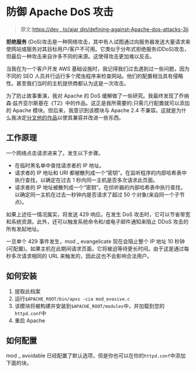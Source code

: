 # 防御 Apache DoS 攻击

> 原文:[https://dev . to/ajar din/defining-against-Apache-dos-attacks-3jj](https://dev.to/ajardin/defending-against-apache-dos-attacks-3jj)

**拒绝服务** (DoS)攻击是一种网络攻击，其中有人试图通过向服务器发送大量请求来使网站或服务对其目标用户/客户不可用。它类似于分布式拒绝服务(DDoS)攻击，但最后一种攻击来自许多不同的来源。这使得攻击更加难以反击。

当我在为一个客户开发 AWS 基础设施时，我记得我们过去遇到过一些问题，因为不同的 SEO 人员并行运行多个爬虫程序来检查网站。他们的配置相当具有侵略性。甚至我们当时的主机提供商都认为这是一次攻击。

为了防止故事重演，我对 Apache 的 DoS 缓解做了一些研究。我最终发现了乔纳森·兹齐亚尔斯基在《T2》中的作品。这正是我所需要的:只需几行配置就可以添加的 Apache 模块。但后来，我意识到该模块与 Apache 2.4 不兼容。这就是为什么我决定[分叉他的作品](https://github.com/ajardin/mod_evasive)以使其兼容并改进一些东西。

## 工作原理

一个网络点击请求进来了。发生以下步骤。

*   在临时黑名单中查找请求者的 IP 地址。
*   请求者的 IP 地址和 URI 都被散列成一个“密钥”。在监听程序的内部哈希表中执行查找，以确定在过去 1 秒内同一主机是否多次请求此页面。
*   请求者的 IP 地址被散列成一个“密钥”。在侦听器的内部哈希表中执行查找，以确定同一主机在过去一秒钟内是否请求了超过 50 个对象(来自同一个子节点)。

如果上述任一情况属实，将发送 429 响应。在发生 DoS 攻击时，它可以节省带宽和系统资源。此外，还可以触发系统命令和/或电子邮件通知来阻止 DDoS 攻击的所有发起地址。

一旦单个 429 事件发生，mod _ evangelicate 现在会阻止整个 IP 地址 10 秒钟(可配置)。如果主机在此期间请求页面，它将被迫等待更长时间。由于这是通过每秒多次请求相同的 URL 来触发的，因此这也不会影响合法用户。

## 如何安装

1.  提取此档案
2.  运行`$APACHE_ROOT/bin/apxs -cia mod_evasive.c`
3.  该模块将被构建并安装到`$APACHE_ROOT/modules`中，并加载到您的`httpd.conf`中
4.  重启 Apache

## 如何配置

mod _ avoidable 已经配置了默认选项，但是你也可以在你的`httpd.conf`中添加下面的块。